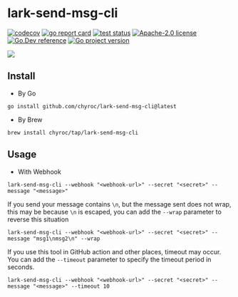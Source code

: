 # lark-send-msg-cli

[![codecov](https://codecov.io/gh/chyroc/lark-send-msg-cli/branch/master/graph/badge.svg?token=Z73T6YFF80)](https://codecov.io/gh/chyroc/lark-send-msg-cli)
[![go report card](https://goreportcard.com/badge/github.com/chyroc/lark-send-msg-cli "go report card")](https://goreportcard.com/report/github.com/chyroc/lark-send-msg-cli)
[![test status](https://github.com/chyroc/lark-send-msg-cli/actions/workflows/test.yml/badge.svg)](https://github.com/chyroc/lark-send-msg-cli/actions)
[![Apache-2.0 license](https://img.shields.io/badge/License-Apache%202.0-brightgreen.svg)](https://opensource.org/licenses/Apache-2.0)
[![Go.Dev reference](https://img.shields.io/badge/go.dev-reference-blue?logo=go&logoColor=white)](https://pkg.go.dev/github.com/chyroc/lark-send-msg-cli)
[![Go project version](https://badge.fury.io/go/github.com%2Fchyroc%2Flark-send-msg-cli.svg)](https://badge.fury.io/go/github.com%2Fchyroc%2Flark-send-msg-cli)

![](./header.png)

## Install

- By Go

```shell
go install github.com/chyroc/lark-send-msg-cli@latest
```

- By Brew

```shell
brew install chyroc/tap/lark-send-msg-cli
```

## Usage

- With Webhook

```shell
lark-send-msg-cli --webhook "<webhook-url>" --secret "<secret>" --message "<message>"
```

If you send your message contains `\n`, but the message sent does not wrap, this may be because `\n` is escaped, you can add the `--wrap` parameter to reverse this situation

```shell
lark-send-msg-cli --webhook "<webhook-url>" --secret "<secret>" --message "msg1\nmsg2\n" --wrap
```

If you use this tool in GitHub action and other places, timeout may occur. You can add the `--timeout` parameter to specify the timeout period in seconds.

```shell
lark-send-msg-cli --webhook "<webhook-url>" --secret "<secret>" --message "<message>" --timeout 10
```
